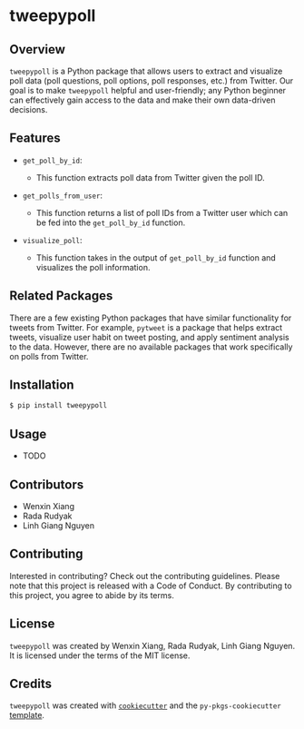 # tweepypoll

## Overview

`tweepypoll` is a Python package that allows users to extract and visualize poll data (poll questions, poll options, poll responses, etc.) from Twitter. Our goal is to make `tweepypoll` helpful and user-friendly; any Python beginner can effectively gain access to the data and make their own data-driven decisions. 

## Features

- `get_poll_by_id`:
    - This function extracts poll data from Twitter given the poll ID.

- `get_polls_from_user`:
    - This function returns a list of poll IDs from a Twitter user which can be fed into the `get_poll_by_id` function.

- `visualize_poll`:
    - This function takes in the output of `get_poll_by_id` function and visualizes the poll information. 

## Related Packages

There are a few existing Python packages that have similar functionality for tweets from Twitter. For example, `pytweet` is a package that helps extract tweets, visualize user habit on tweet posting, and apply sentiment analysis to the data. However, there are no available packages that work specifically on polls from Twitter. 

## Installation

```bash
$ pip install tweepypoll
```

## Usage

- TODO

## Contributors

- Wenxin Xiang
- Rada Rudyak
- Linh Giang Nguyen

## Contributing

Interested in contributing? Check out the contributing guidelines. Please note that this project is released with a Code of Conduct. By contributing to this project, you agree to abide by its terms.

## License

`tweepypoll` was created by Wenxin Xiang, Rada Rudyak, Linh Giang Nguyen. It is licensed under the terms of the MIT license.

## Credits

`tweepypoll` was created with [`cookiecutter`](https://cookiecutter.readthedocs.io/en/latest/) and the `py-pkgs-cookiecutter` [template](https://github.com/py-pkgs/py-pkgs-cookiecutter).
